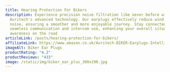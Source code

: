 ```yaml
---
title: Hearing Protection For Bikers
description: Experience precision noise filtration like never before with
  Auritech's advanced technology. Our earplugs effectively reduce wind and road
  noise, ensuring a smoother and more enjoyable journey. Stay connected with
  seamless communication and intercom use, enhancing your overall situational
  awareness on the road
articleLink: /posts/hearing-protection-for-bikers/
affiliateLink: https://www.amazon.co.uk/Auritech-BIKER-Earplugs-Intelligent-Motorcyclists/dp/B01FUFT0SW?maas=maas_adg_C21708103096B6C69FBB4BFB746EEE52_afap_abs&ref_=aa_maas&tag=maas
imageAlt: Biker Ear Plugs
productRating: "4.2"
productReviews: "433"
image: /static/img/biker_ear_plus_300x190.jpg
---
```

